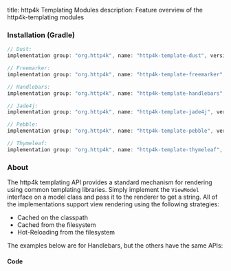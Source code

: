 title: http4k Templating Modules
description: Feature overview of the http4k-templating modules

### Installation (Gradle)

```groovy
// Dust: 
implementation group: "org.http4k", name: "http4k-template-dust", version: "4.32.1.0"

// Freemarker: 
implementation group: "org.http4k", name: "http4k-template-freemarker", version: "4.32.1.0"

// Handlebars: 
implementation group: "org.http4k", name: "http4k-template-handlebars", version: "4.32.1.0"

// Jade4j: 
implementation group: "org.http4k", name: "http4k-template-jade4j", version: "4.32.1.0"

// Pebble: 
implementation group: "org.http4k", name: "http4k-template-pebble", version: "4.32.1.0"

// Thymeleaf: 
implementation group: "org.http4k", name: "http4k-template-thymeleaf", version: "4.32.1.0"
```

### About
The http4k templating API provides a standard mechanism for rendering using common templating libraries. Simply implement the `ViewModel` interface on a model class and pass it to the renderer to get a string. All of the implementations support view rendering using the following strategies:

* Cached on the classpath
* Cached from the filesystem
* Hot-Reloading from the filesystem

The examples below are for Handlebars, but the others have the same APIs:

#### Code  [<img class="octocat"/>](https://github.com/http4k/http4k/blob/master/src/docs/guide/reference/templating/example.kt)

<script src="https://gist-it.appspot.com/https://github.com/http4k/http4k/blob/master/src/docs/guide/reference/templating/example.kt"></script>

[http4k]: https://http4k.org
